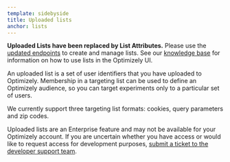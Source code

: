 ```yaml
---
template: sidebyside
title: Uploaded lists
anchor: lists
---
```


<div class="attention attention--warning push--bottom">
<b>Uploaded Lists have been replaced by List Attributes.</b> Please use the <a href="/x/rest/v2/#list_attributes">updated endpoints</a> to create and manage lists. See our <a href="https://help.optimizely.com/Target_Your_Visitors/Set_up_list_attributes">knowledge base</a> for information on how to use lists in the Optimizely UI.
</div>

An uploaded list is a set of user identifiers that you have uploaded to Optimizely. Membership in a targeting list can be used to define an Optimizely audience, so you can target experiments only to a particular set of users.

We currently support three targeting list formats: cookies, query parameters and zip codes.

Uploaded lists are an Enterprise feature and may not be available for your Optimizely account. If you are uncertain whether you have access or would like to request access for development purposes, [submit a ticket to the developer support team](https://optimizely.com/support).
